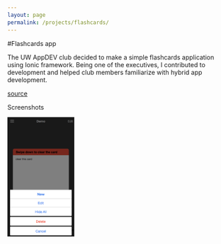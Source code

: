 ```yaml
---
layout: page
permalink: /projects/flashcards/
---
```


#Flashcards app

The UW AppDEV club decided to make a simple flashcards application using Ionic framework. Being one of the executives, I contributed to development and helped club members familiarize with hybrid app development.

[source](https://github.com/UW-AppDEV/flashcards)

Screenshots

![](/assets/flashcards/actionsheet.png)

<style>
	img {
		max-width: 30%;
	}
</style>
